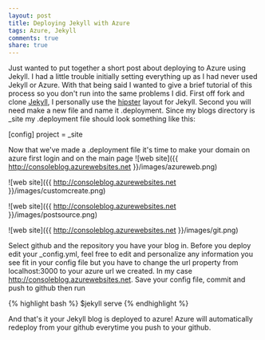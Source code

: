 ```yaml
---
layout: post
title: Deploying Jekyll with Azure
tags: Azure, Jekyll
comments: true
share: true
---
```

Just wanted to put together a short post about deploying to Azure using Jekyll. I had a little trouble initially setting everything up as I had never used Jekyll or Azure. With that being said I wanted to give a brief tutorial of this process so you don't run into the same problems I did. First off fork and clone <a href="https://github.com/jekyll/jekyll">Jekyll</a>, I personally use the <a href="https://github.com/mmistakes/hpstr-jekyll-theme">hipster</a> layout for Jekyll. Second you will need make a new file and name it .deployment. Since my blogs directory is _site my .deployment file should look something like this:

  [config]
  project = _site


Now that we've made a .deployment file it's time to make your domain on azure first login and on the main page
![web site]({{ http://consoleblog.azurewebsites.net }}/images/azureweb.png)

![web site]({{ http://consoleblog.azurewebsites.net }}/images/customcreate.png)

![web site]({{ http://consoleblog.azurewebsites.net }}/images/postsource.png)

![web site]({{ http://consoleblog.azurewebsites.net }}/images/git.png)

Select github and the repository you have your blog in. Before you deploy edit your _config.yml, feel free to edit and personalize any information you see fit in your config file but you have to change the url property from localhost:3000 to your azure url we created. In my case http://consoleblog.azurewebsites.net. Save your config file, commit and push to github then run

{% highlight bash %}
$jekyll serve
{% endhighlight %}

And that's it your Jekyll blog is deployed to azure! Azure will automatically redeploy from your github everytime you push to your github.